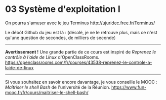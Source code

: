 # 03 Système d'exploitation I

On pourra s'amuser avec le jeu Terminus http://ujuridec.free.fr/Terminus/

Le débôt Github du jeu est là : (désolé, je ne le retrouve plus, mais ce n'est qu'une question de secondes, de milliers de seconde)


---

**Avertissement !** Une grande partie de ce cours est inspiré de *Reprenez le contrôle à l'aide de Linux* d'OpenClassRooms.
https://openclassrooms.com/fr/courses/43538-reprenez-le-controle-a-laide-de-linux

---
Si vous souhaitez en savoir encore davantage, je vous conseille le MOOC : *Maîtriser le shell Bash* de l'université de la Réunion.
https://www.fun-mooc.fr/fr/cours/maitriser-le-shell-bash/
